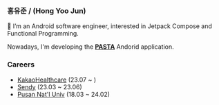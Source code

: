 ### 홍유준 / (Hong Yoo Jun)

🤚 I’m an Android software engineer, interested in Jetpack Compose and Functional Programming.  


Nowadays, I'm developing the **[PASTA](https://play.google.com/store/apps/details?id=com.kakaohealthcare.pasta)** Andorid application.

### Careers

- [KakaoHealthcare](https://kakaohealthcare.com/) (23.07 ~ )
- [Sendy](https://sendy.ai/) (23.03 ~ 23.06)
- [Pusan Nat'l Univ](https://www.pusan.ac.kr/eng/Main.do) (18.03 ~ 24.02)

